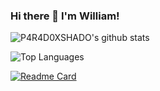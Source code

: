 ### Hi there 👋 I'm William!

![P4R4D0XSHADO's github stats](https://github-readme-stats.vercel.app/api?username=P4R4D0XSHADO&show_icons=true&count_private=true&theme=tokyonight)

![Top Languages](https://github-readme-stats.vercel.app/api/top-langs/?username=P4R4D0XSHADO&theme=tokyonight)

[![Readme Card](https://github-readme-stats.vercel.app/api/pin/?username=P4R4D0XSHADO&repo=willsprojects)](https://github.com/P4R4D0XSHADO/willsprojects)
